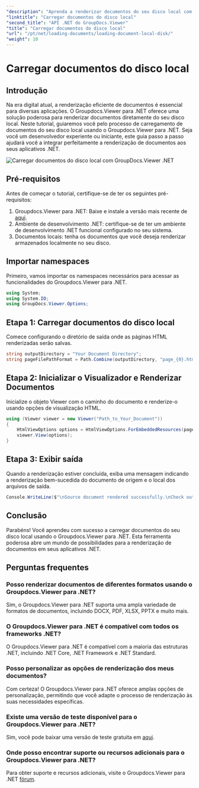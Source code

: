 ```yaml
---
"description": "Aprenda a renderizar documentos do seu disco local com facilidade usando o Groupdocs.Viewer para .NET. Aprimore seus aplicativos .NET com documentos eficientes."
"linktitle": "Carregar documentos do disco local"
"second_title": "API .NET do GroupDocs.Viewer"
"title": "Carregar documentos do disco local"
"url": "/pt/net/loading-documents/loading-document-local-disk/"
"weight": 10
---
```


# Carregar documentos do disco local

## Introdução
Na era digital atual, a renderização eficiente de documentos é essencial para diversas aplicações. O Groupdocs.Viewer para .NET oferece uma solução poderosa para renderizar documentos diretamente do seu disco local. Neste tutorial, guiaremos você pelo processo de carregamento de documentos do seu disco local usando o Groupdocs.Viewer para .NET. Seja você um desenvolvedor experiente ou iniciante, este guia passo a passo ajudará você a integrar perfeitamente a renderização de documentos aos seus aplicativos .NET.

![Carregar documentos do disco local com GroupDocs.Viewer .NET](/viewer/loading-documents/load-documents-from-local-disk.png)

## Pré-requisitos
Antes de começar o tutorial, certifique-se de ter os seguintes pré-requisitos:
1. Groupdocs.Viewer para .NET: Baixe e instale a versão mais recente de [aqui](https://releases.groupdocs.com/viewer/net/).
2. Ambiente de desenvolvimento .NET: certifique-se de ter um ambiente de desenvolvimento .NET funcional configurado no seu sistema.
3. Documentos locais: tenha os documentos que você deseja renderizar armazenados localmente no seu disco.

## Importar namespaces
Primeiro, vamos importar os namespaces necessários para acessar as funcionalidades do Groupdocs.Viewer para .NET.
```csharp
using System;
using System.IO;
using GroupDocs.Viewer.Options;
```
## Etapa 1: Carregar documentos do disco local
Comece configurando o diretório de saída onde as páginas HTML renderizadas serão salvas.
```csharp
string outputDirectory = "Your Document Directory";
string pageFilePathFormat = Path.Combine(outputDirectory, "page_{0}.html");
```
## Etapa 2: Inicializar o Visualizador e Renderizar Documentos
Inicialize o objeto Viewer com o caminho do documento e renderize-o usando opções de visualização HTML.
```csharp
using (Viewer viewer = new Viewer("Path_to_Your_Document"))
{
    HtmlViewOptions options = HtmlViewOptions.ForEmbeddedResources(pageFilePathFormat);
    viewer.View(options);
}
```
## Etapa 3: Exibir saída
Quando a renderização estiver concluída, exiba uma mensagem indicando a renderização bem-sucedida do documento de origem e o local dos arquivos de saída.
```csharp
Console.WriteLine($"\nSource document rendered successfully.\nCheck output in {outputDirectory}.");
```

## Conclusão
Parabéns! Você aprendeu com sucesso a carregar documentos do seu disco local usando o Groupdocs.Viewer para .NET. Esta ferramenta poderosa abre um mundo de possibilidades para a renderização de documentos em seus aplicativos .NET.
## Perguntas frequentes
### Posso renderizar documentos de diferentes formatos usando o Groupdocs.Viewer para .NET?
Sim, o Groupdocs.Viewer para .NET suporta uma ampla variedade de formatos de documentos, incluindo DOCX, PDF, XLSX, PPTX e muito mais.
### O Groupdocs.Viewer para .NET é compatível com todos os frameworks .NET?
O Groupdocs.Viewer para .NET é compatível com a maioria das estruturas .NET, incluindo .NET Core, .NET Framework e .NET Standard.
### Posso personalizar as opções de renderização dos meus documentos?
Com certeza! O Groupdocs.Viewer para .NET oferece amplas opções de personalização, permitindo que você adapte o processo de renderização às suas necessidades específicas.
### Existe uma versão de teste disponível para o Groupdocs.Viewer para .NET?
Sim, você pode baixar uma versão de teste gratuita em [aqui](https://releases.groupdocs.com/).
### Onde posso encontrar suporte ou recursos adicionais para o Groupdocs.Viewer para .NET?
Para obter suporte e recursos adicionais, visite o Groupdocs.Viewer para .NET [fórum](https://forum.groupdocs.com/c/viewer/9).